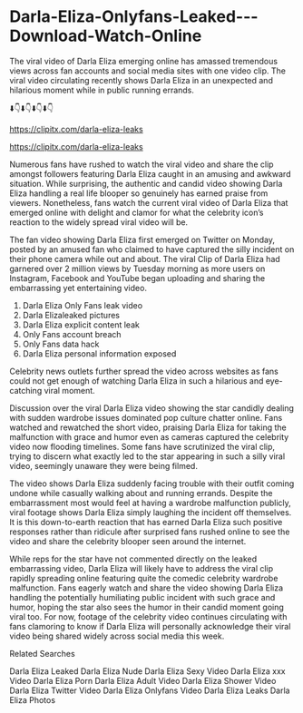 # Darla-Eliza-Onlyfans-Leaked---Download-Watch-Online

The viral video of Darla Eliza emerging online has amassed tremendous views across fan accounts and social media sites with one video clip. The viral video circulating recently shows Darla Eliza in an unexpected and hilarious moment while in public running errands. 

⬇️👇⬇️👇⬇️👇⬇️👇

https://clipitx.com/darla-eliza-leaks

https://clipitx.com/darla-eliza-leaks

Numerous fans have rushed to watch the viral video and share the clip amongst followers featuring Darla Eliza caught in an amusing and awkward situation. While surprising, the authentic and candid video showing Darla Eliza handling a real life blooper so genuinely has earned praise from viewers. Nonetheless, fans watch the current viral video of Darla Eliza that emerged online with delight and clamor for what the celebrity icon’s reaction to the widely spread viral video will be.

The fan video showing Darla Eliza first emerged on Twitter on Monday, posted by an amused fan who claimed to have captured the silly incident on their phone camera while out and about. The viral Clip of Darla Eliza had garnered over 2 million views by Tuesday morning as more users on Instagram, Facebook and YouTube began uploading and sharing the embarrassing yet entertaining video. 


1. Darla Eliza Only Fans leak video
2. Darla Elizaleaked pictures
3. Darla Eliza explicit content leak
4. Only Fans account breach
5. Only Fans data hack
6. Darla Eliza personal information exposed


Celebrity news outlets further spread the video across websites as fans could not get enough of watching Darla Eliza in such a hilarious and eye-catching viral moment. 

Discussion over the viral Darla Eliza video showing the star candidly dealing with sudden wardrobe issues dominated pop culture chatter online. Fans watched and rewatched the short video, praising Darla Eliza for taking the malfunction with grace and humor even as cameras captured the celebrity video now flooding timelines. Some fans have scrutinized the viral clip, trying to discern what exactly led to the star appearing in such a silly viral video, seemingly unaware they were being filmed.

The video shows Darla Eliza suddenly facing trouble with their outfit coming undone while casually walking about and running errands. Despite the embarrassment most would feel at having a wardrobe malfunction publicly, viral footage shows Darla Eliza simply laughing the incident off themselves. It is this down-to-earth reaction that has earned Darla Eliza such positive responses rather than ridicule after surprised fans rushed online to see the video and share the celebrity blooper seen around the internet.  

While reps for the star have not commented directly on the leaked embarrassing video, Darla Eliza will likely have to address the viral clip rapidly spreading online featuring quite the comedic celebrity wardrobe malfunction. Fans eagerly watch and share the video showing Darla Eliza handling the potentially humiliating public incident with such grace and humor, hoping the star also sees the humor in their candid moment going viral too. For now, footage of the celebrity video continues circulating with fans clamoring to know if Darla Eliza will personally acknowledge their viral video being shared widely across social media this week.

Related Searches

Darla Eliza Leaked
Darla Eliza Nude
Darla Eliza Sexy Video
Darla Eliza xxx Video
Darla Eliza Porn
Darla Eliza Adult Video
Darla Eliza Shower Video
Darla Eliza Twitter Video
Darla Eliza Onlyfans Video
Darla Eliza Leaks
Darla Eliza Photos
